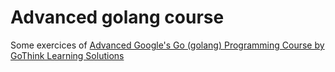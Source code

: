 # Advanced golang course

Some exercices of [Advanced Google's Go (golang) Programming Course by GoThink Learning Solutions](https://www.udemy.com/advanced-go-programming-course)
